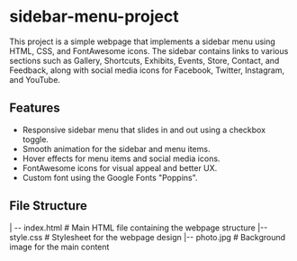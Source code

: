 # sidebar-menu-project

This project is a simple webpage that implements a sidebar menu using HTML, CSS, and FontAwesome icons. The sidebar contains links to various sections such as Gallery, Shortcuts, Exhibits, Events, Store, Contact, and Feedback, along with social media icons for Facebook, Twitter, Instagram, and YouTube.

## Features

- Responsive sidebar menu that slides in and out using a checkbox toggle.
- Smooth animation for the sidebar and menu items.
- Hover effects for menu items and social media icons.
- FontAwesome icons for visual appeal and better UX.
- Custom font using the Google Fonts "Poppins".

## File Structure

| -- index.html # Main HTML file containing the webpage structure 
|-- style.css # Stylesheet for the webpage design 
|-- photo.jpg # Background image for the main content



